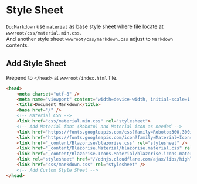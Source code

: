 ﻿# Style Sheet
`DocMarkdown` use [`material`](http://materializecss.com/) as base style sheet where file locate at `wwwroot/css/material.min.css`.  
And another style sheet `wwwroot/css/markdown.css` adjust to `Markdown` contents.

## Add Style Sheet
Prepend to `</head>` at `wwwroot/index.html` file.
```html
<head>
    <meta charset="utf-8" />
    <meta name="viewport" content="width=device-width, initial-scale=1.0, maximum-scale=1.0, user-scalable=no" />
    <title>Document Markdown</title>
    <base href="/" />
    <!-- Material CSS -->
    <link href="css/material.min.css" rel="stylesheet">
    <!-- Add Material font (Roboto) and Material icon as needed -->
    <link href="https://fonts.googleapis.com/css?family=Roboto:300,300i,400,400i,500,500i,700,700i|Roboto+Mono:300,400,700|Roboto+Slab:300,400,700" rel="stylesheet">
    <link href="https://fonts.googleapis.com/icon?family=Material+Icons" rel="stylesheet">
    <link href="_content/Blazorise/blazorise.css" rel="stylesheet" />
    <link href="_content/Blazorise.Material/blazorise.material.css" rel="stylesheet" />
    <link href="_content/Blazorise.Icons.Material/blazorise.icons.material.css" rel="stylesheet" />
    <link rel="stylesheet" href="//cdnjs.cloudflare.com/ajax/libs/highlight.js/11.6.0/styles/default.min.css">
    <link href="css/markdown.css" rel="stylesheet" />    
    <!-- Add Custom Style Sheet -->    
</head>
```

